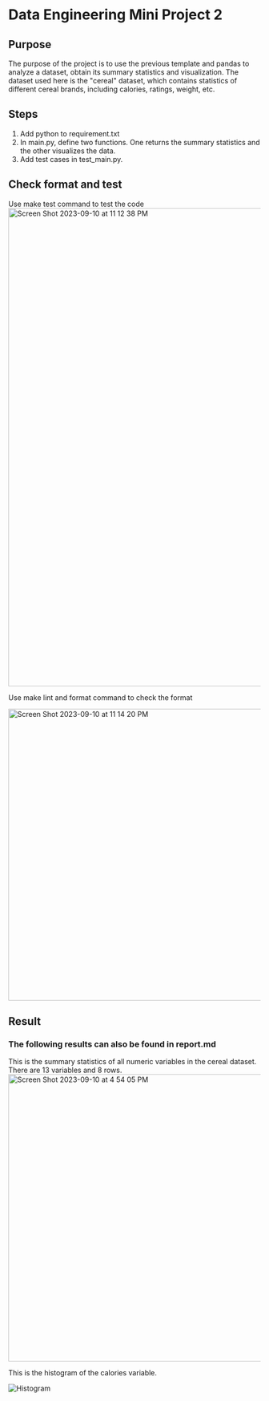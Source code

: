 # Data Engineering Mini Project 2
## Purpose
The purpose of the project is to use the previous template and pandas to analyze a dataset, obtain its summary statistics and visualization. The dataset used here is the "cereal" dataset, which contains statistics of different cereal brands, including calories, ratings, weight, etc.

## Steps
1. Add python to requirement.txt
2. In main.py, define two functions. One returns the summary statistics and the other visualizes the data.
3. Add test cases in test_main.py. 

## Check format and test
Use make test command to test the code
<img width="954" alt="Screen Shot 2023-09-10 at 11 12 38 PM" src="https://github.com/nogibjj/KatherineT.W2/assets/143833511/31148657-b039-411b-b216-1c593fb48600">


Use make lint and format command to check the format

<img width="582" alt="Screen Shot 2023-09-10 at 11 14 20 PM" src="https://github.com/nogibjj/KatherineT.W2/assets/143833511/045bb7e5-37da-4b97-9c20-2ad734453bc0">


## Result
### The following results can also be found in report.md
This is the summary statistics of all numeric variables in the cereal dataset. There are 13 variables and 8 rows. 
<img width="573" alt="Screen Shot 2023-09-10 at 4 54 05 PM" src="https://github.com/nogibjj/KatherineT.W2/assets/143833511/5e2ed863-c0c6-41e1-b8ff-45431ae33650">

This is the histogram of the calories variable. 

![Histogram](https://github.com/nogibjj/KatherineT.W2/assets/143833511/f400a3a4-8163-487b-9755-2447c46e0800)
 
